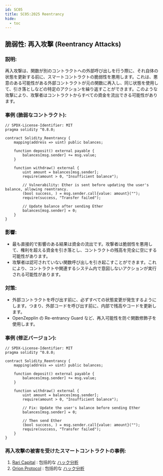 ```yaml
---
id: SC05
title: SC05:2025 Reentrancy
hide:
  - toc
---
```


## 脆弱性: 再入攻撃 (Reentrancy Attacks)

### 説明:
再入攻撃は、関数が別のコントラクトへの外部呼び出しを行う際に、それ自体の状態を更新する前に、スマートコントラクトの脆弱性を悪用します。これは、悪意のある可能性がある外部コントラクトが元の関数に再入し、同じ状態を使用して、引き落としなどの特定のアクションを繰り返すことができます。このような攻撃により、攻撃者はコントラクトからすべての資金を流出できる可能性があります。

### 事例 (脆弱なコントラクト):
```
// SPDX-License-Identifier: MIT
pragma solidity ^0.8.0;

contract Solidity_Reentrancy {
    mapping(address => uint) public balances;

    function deposit() external payable {
        balances[msg.sender] += msg.value;
    }

    function withdraw() external {
        uint amount = balances[msg.sender];
        require(amount > 0, "Insufficient balance");

        // Vulnerability: Ether is sent before updating the user's balance, allowing reentrancy.
        (bool success, ) = msg.sender.call{value: amount}("");
        require(success, "Transfer failed");

        // Update balance after sending Ether
        balances[msg.sender] = 0;
    }
}
```
### 影響:
- 最も直接的で影響のある結果は資金の流出です。攻撃者は脆弱性を悪用して、権利を超える資金を引き落とし、コントラクトの残高を完全に空にする可能性があります。
- 攻撃者は認可されていない関数呼び出しを引き起こすことができます。これにより、コントラクトや関連するシステム内で意図しないアクションが実行される可能性があります。

### 対策:
- 外部コントラクトを呼び出す前に、必ずすべての状態変更が発生するようにします。つまり、外部コードを呼び出す前に、内部で残高やコードを更新します。
- OpenZepplin の Re-entrancy Guard など、再入可能性を防ぐ関数修飾子を使用します。

### 事例 (修正バージョン):

```
// SPDX-License-Identifier: MIT
pragma solidity ^0.8.0;

contract Solidity_Reentrancy {
    mapping(address => uint) public balances;

    function deposit() external payable {
        balances[msg.sender] += msg.value;
    }

    function withdraw() external {
        uint amount = balances[msg.sender];
        require(amount > 0, "Insufficient balance");

        // Fix: Update the user's balance before sending Ether
        balances[msg.sender] = 0;

        // Then send Ether
        (bool success, ) = msg.sender.call{value: amount}("");
        require(success, "Transfer failed");
    }
}
```

### 再入攻撃の被害を受けたスマートコントラクトの事例:
1. [Rari Capital](https://etherscan.io/address/0xe16db319d9da7ce40b666dd2e365a4b8b3c18217#code) : 包括的な [ハック分析](https://blog.solidityscan.com/rari-capital-re-entrancy-vulnerability-analysis-25df2bbfc803)
2. [Orion Protocol](https://etherscan.io/address/0x98a877bb507f19eb43130b688f522a13885cf604#code) : 包括的な [ハック分析](https://blog.solidityscan.com/orion-protocol-hack-analysis-missing-reentrancy-protection-f9af6995acb3)
